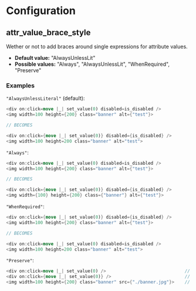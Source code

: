 # Configuration

## attr_value_brace_style

Wether or not to add braces around single expressions for attribute values.

- **Default value:** "AlwaysUnlessLit"
- **Possible values:** "Always", "AlwaysUnlessLit", "WhenRequired", "Preserve"

### Examples

`"AlwaysUnlessLiteral"` (default):

```rust
<div on:click=move |_| set_value(0) disabled=is_disabled />
<img width=100 height={200} class="banner" alt={"test"}>

// BECOMES

<div on:click={move |_| set_value(0)} disabled={is_disabled} />
<img width=100 height=200 class="banner" alt="test">
```

`"Always"`:

```rust
<div on:click=move |_| set_value(0) disabled=is_disabled />
<img width=100 height={200} class="banner" alt={"test"}>

// BECOMES

<div on:click={move |_| set_value(0)} disabled={is_disabled} />
<img width={100} height={200} class={"banner"} alt={"test"}>
```

`"WhenRequired"`:

```rust
<div on:click={move |_| set_value(0)} disabled={is_disabled} />
<img width=100 height={200} class="banner" alt={"test"}>

// BECOMES

<div on:click=move |_| set_value(0) disabled=is_disabled />
<img width=100 height=200 class="banner" alt="test">
```

`"Preserve"`:

```rust
<div on:click=move |_| set_value(0) />                              // stays untouched
<div on:click={move |_| set_value(0)} />                            // stays untouched
<img width=100 height={200} class="banner" src={"./banner.jpg"}>    // stays untouched

```

